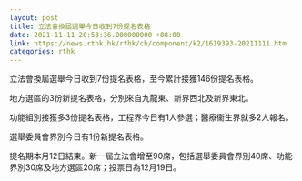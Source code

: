```yaml
---
layout: post
title: 立法會換屆選舉今日收到7份提名表格
date: 2021-11-11 20:53:36.000000000 +08:00
link: https://news.rthk.hk/rthk/ch/component/k2/1619393-20211111.htm
categories: rthk
---
```


立法會換屆選舉今日收到7份提名表格，至今累計接獲146份提名表格。

地方選區的3份新提名表格，分別來自九龍東、新界西北及新界東北。

功能組別接獲多3份提名表格，工程界今日有1人參選；醫療衞生界就多2人報名。

選舉委員會界別今日有1份新提名表格。

提名期本月12日結束。新一屆立法會增至90席，包括選舉委員會界別40席、功能界別30席及地方選區20席；投票日為12月19日。
